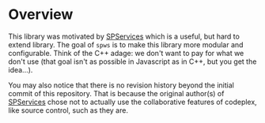 Overview
========

This library was motivated by [SPServices][spslink] which is a useful,
but hard to extend library.  The goal of `spws` is to make this
library more modular and configurable.  Think of the C++ adage: we
don't want to pay for what we don't use (that goal isn't as possible
in Javascript as in C++, but you get the idea...).

You may also notice that there is no revision history beyond the
initial commit of this repository.  That is because the original
author(s) of [SPServices][spslink] chose not to actually use the
collaborative features of codeplex, like source control, such as they
are.


[spslink]: http://spservices.codeplex.com "SPServices Project Home"